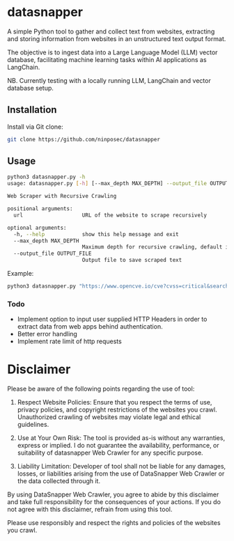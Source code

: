 # datasnapper

A simple Python tool to gather and collect text from websites, extracting and storing information from websites in an unstructured text output format.

The objective is to ingest data into a Large Language Model (LLM) vector database, facilitating machine learning tasks within AI applications as LangChain.

NB. Currently testing with a locally running LLM, LangChain and vector database setup.

## Installation

Install via Git clone:

```bash
git clone https://github.com/ninposec/datasnapper

```

## Usage

```bash
python3 datasnapper.py -h
usage: datasnapper.py [-h] [--max_depth MAX_DEPTH] --output_file OUTPUT_FILE url

Web Scraper with Recursive Crawling

positional arguments:
  url                   URL of the website to scrape recursively

optional arguments:
  -h, --help            show this help message and exit
  --max_depth MAX_DEPTH
                        Maximum depth for recursive crawling, default is 2
  --output_file OUTPUT_FILE
                        Output file to save scraped text
````

Example:

```bash
python3 datasnapper.py "https://www.opencve.io/cve?cvss=critical&search=" --output_file cve_scrape_datasnapper.txt --max_depth 2
`````



### Todo

* Implement option to input user supplied HTTP Headers in order to extract data from web apps behind authentication.
* Better error handling
* Implement rate limit of http requests


# Disclaimer

Please be aware of the following points regarding the use of tool:

1. Respect Website Policies: 
Ensure that you respect the terms of use, privacy policies, and copyright restrictions of the websites you crawl. Unauthorized crawling of websites may violate legal and ethical guidelines.

2. Use at Your Own Risk: 
The tool is provided as-is without any warranties, express or implied. I do not guarantee the availability, performance, or suitability of datasnapper Web Crawler for any specific purpose.

3. Liability Limitation: 
Developer of tool shall not be liable for any damages, losses, or liabilities arising from the use of DataSnapper Web Crawler or the data collected through it.

By using DataSnapper Web Crawler, you agree to abide by this disclaimer and take full responsibility for the consequences of your actions. If you do not agree with this disclaimer, refrain from using this tool.

Please use responsibly and respect the rights and policies of the websites you crawl. 

